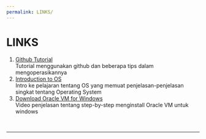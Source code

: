 ```yaml
---
permalink: LINKS/
---
```


# LINKS
1. [Github Tutorial](https://hanifrifky.github.io/os232/) <br>
   Tutorial menggunakan github dan beberapa tips dalam mengoperasikannya
2. [Introduction to OS](https://youtu.be/vBURTt97EkA?si=4ok7od0AlrqUOq02) <br>
   Intro ke pelajaran tentang OS yang memuat penjelasan-penjelasan singkat tentang Operating System
3. [Download Oracle VM for Windows](https://youtu.be/nvdnQX9UkMY?si=9oH07sRNLGdy1J3) <br>
   Video penjelasan tentang step-by-step menginstall Oracle VM untuk windows
<br>
<hr>
